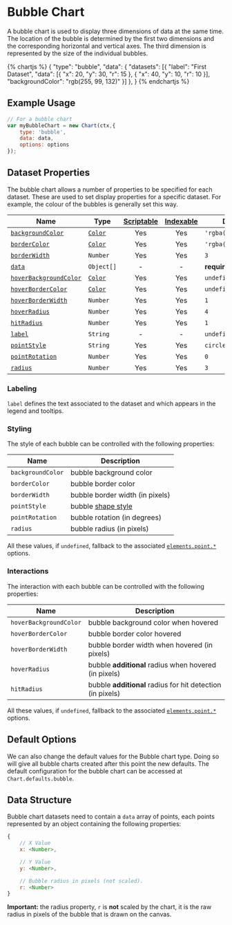 # Bubble Chart

A bubble chart is used to display three dimensions of data at the same time. The location of the bubble is determined by the first two dimensions and the corresponding horizontal and vertical axes. The third dimension is represented by the size of the individual bubbles.

{% chartjs %}
{
    "type": "bubble",
    "data": {
        "datasets": [{
            "label": "First Dataset",
            "data": [{
                "x": 20,
                "y": 30,
                "r": 15
            }, {
                "x": 40,
                "y": 10,
                "r": 10
            }],
            "backgroundColor": "rgb(255, 99, 132)"
        }]
    },
}
{% endchartjs %}

## Example Usage

```javascript
// For a bubble chart
var myBubbleChart = new Chart(ctx,{
    type: 'bubble',
    data: data,
    options: options
});
```

## Dataset Properties

The bubble chart allows a number of properties to be specified for each dataset. These are used to set display properties for a specific dataset. For example, the colour of the bubbles is generally set this way.

| Name | Type | [Scriptable](../general/options.md#scriptable-options) | [Indexable](../general/options.md#indexable-options) |  Default
| ---- | ---- | :----: | :----: | ----
| [`backgroundColor`](#styling) | [`Color`](../general/colors.md) | Yes | Yes | `'rgba(0,0,0,0.1)'`
| [`borderColor`](#styling) | [`Color`](../general/colors.md) | Yes | Yes | `'rgba(0,0,0,0.1)'`
| [`borderWidth`](#styling) | `Number` | Yes | Yes | `3`
| [`data`](#data-structure) | `Object[]` | - | - | **required**
| [`hoverBackgroundColor`](#interactions) | [`Color`](../general/colors.md) | Yes | Yes | `undefined`
| [`hoverBorderColor`](#interactions) | [`Color`](../general/colors.md) | Yes | Yes | `undefined`
| [`hoverBorderWidth`](#interactions) | `Number` | Yes | Yes | `1`
| [`hoverRadius`](#interactions) | `Number` | Yes | Yes | `4`
| [`hitRadius`](#interactions) | `Number` | Yes | Yes | `1`
| [`label`](#labeling) | `String` | - | - | `undefined`
| [`pointStyle`](#styling) | `String` | Yes | Yes | `circle`
| [`pointRotation`](#styling) | `Number` | Yes | Yes | `0`
| [`radius`](#styling) | `Number` | Yes | Yes | `3`

### Labeling

`label` defines the text associated to the dataset and which appears in the legend and tooltips.

### Styling

The style of each bubble can be controlled with the following properties:

| Name | Description
| ---- | ----
| `backgroundColor` | bubble background color
| `borderColor` | bubble border color
| `borderWidth` | bubble border width (in pixels)
| `pointStyle` | bubble [shape style](../configuration/elements#point-styles)
| `pointRotation` | bubble rotation (in degrees)
| `radius` | bubble radius (in pixels)

All these values, if `undefined`, fallback to the associated [`elements.point.*`](../configuration/elements.md#point-configuration) options.

### Interactions

The interaction with each bubble can be controlled with the following properties:

| Name | Description
| ---- | -----------
| `hoverBackgroundColor` | bubble background color when hovered
| `hoverBorderColor` | bubble border color hovered
| `hoverBorderWidth` | bubble border width when hovered (in pixels)
| `hoverRadius` | bubble **additional** radius when hovered (in pixels)
| `hitRadius` | bubble **additional** radius for hit detection (in pixels)

All these values, if `undefined`, fallback to the associated [`elements.point.*`](../configuration/elements.md#point-configuration) options.

## Default Options

We can also change the default values for the Bubble chart type. Doing so will give all bubble charts created after this point the new defaults. The default configuration for the bubble chart can be accessed at `Chart.defaults.bubble`.

## Data Structure

Bubble chart datasets need to contain a `data` array of points, each points represented by an object containing the following properties:

```javascript
{
    // X Value
    x: <Number>,

    // Y Value
    y: <Number>,

    // Bubble radius in pixels (not scaled).
    r: <Number>
}
```

**Important:** the radius property, `r` is **not** scaled by the chart, it is the raw radius in pixels of the bubble that is drawn on the canvas.
